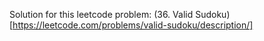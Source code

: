 Solution for this leetcode problem: (36. Valid Sudoku)[https://leetcode.com/problems/valid-sudoku/description/]
